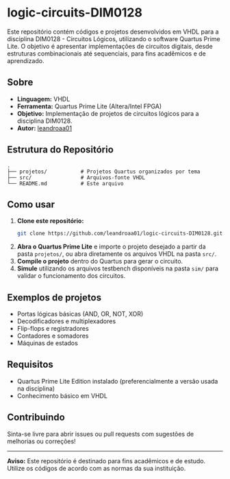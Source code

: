 # logic-circuits-DIM0128

Este repositório contém códigos e projetos desenvolvidos em VHDL para a disciplina DIM0128 - Circuitos Lógicos, utilizando o software Quartus Prime Lite. O objetivo é apresentar implementações de circuitos digitais, desde estruturas combinacionais até sequenciais, para fins acadêmicos e de aprendizado.

## Sobre

- **Linguagem:** VHDL
- **Ferramenta:** Quartus Prime Lite (Altera/Intel FPGA)
- **Objetivo:** Implementação de projetos de circuitos lógicos para a disciplina DIM0128.
- **Autor:** [leandroaa01](https://github.com/leandroaa01)

## Estrutura do Repositório

```
.
├── projetos/           # Projetos Quartus organizados por tema
├── src/                # Arquivos-fonte VHDL
└── README.md           # Este arquivo
```

## Como usar

1. **Clone este repositório:**
   ```bash
   git clone https://github.com/leandroaa01/logic-circuits-DIM0128.git
   ```
2. **Abra o Quartus Prime Lite** e importe o projeto desejado a partir da pasta `projetos/`, ou abra diretamente os arquivos VHDL na pasta `src/`.
3. **Compile o projeto** dentro do Quartus para gerar o circuito.
4. **Simule** utilizando os arquivos testbench disponíveis na pasta `sim/` para validar o funcionamento dos circuitos.

## Exemplos de projetos

- Portas lógicas básicas (AND, OR, NOT, XOR)
- Decodificadores e multiplexadores
- Flip-flops e registradores
- Contadores e somadores
- Máquinas de estados

## Requisitos

- Quartus Prime Lite Edition instalado (preferencialmente a versão usada na disciplina)
- Conhecimento básico em VHDL

## Contribuindo

Sinta-se livre para abrir issues ou pull requests com sugestões de melhorias ou correções!

---

**Aviso:** Este repositório é destinado para fins acadêmicos e de estudo. Utilize os códigos de acordo com as normas da sua instituição.
